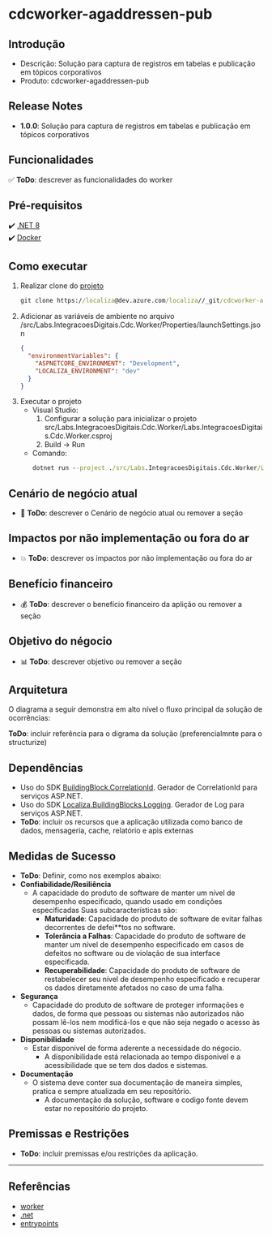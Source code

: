 # cdcworker-agaddressen-pub

## Introdução

- Descrição: Solução para captura de registros em tabelas e publicação em tópicos corporativos
- Produto: cdcworker-agaddressen-pub

## Release Notes

- **1.0.0**: Solução para captura de registros em tabelas e publicação em tópicos corporativos

## Funcionalidades

:white_check_mark: **ToDo**: descrever as funcionalidades do worker

## Pré-requisitos

:heavy_check_mark: [.NET 8](https://dotnet.microsoft.com/en-us/download/dotnet/8.0)  
:heavy_check_mark: [Docker](https://aws-dev.localiza.dev/portal/devops/container/containers-windows01.html?q=docker)

## Como executar

1. Realizar clone do [projeto](https://dev.azure.com/localiza/Tribo%20Tech%20Products/_git/cdcworker-agaddressen-pub)
    ```cmd
    git clone https://localiza@dev.azure.com/localiza//_git/cdcworker-agaddressen-pub
    ```
1. Adicionar as variáveis de ambiente no arquivo /src/Labs.IntegracoesDigitais.Cdc.Worker/Properties/launchSettings.json
    ```json
    {
      "environmentVariables": {
        "ASPNETCORE_ENVIRONMENT": "Development",
        "LOCALIZA_ENVIRONMENT": "dev"
      }
    }
    ```
1. Executar o projeto
    - Visual Studio: 
        1. Configurar a solução para inicializar o projeto src/Labs.IntegracoesDigitais.Cdc.Worker/Labs.IntegracoesDigitais.Cdc.Worker.csproj
        1. Build -> Run
    - Comando: 
        ```cmd
        dotnet run --project ./src/Labs.IntegracoesDigitais.Cdc.Worker/Labs.IntegracoesDigitais.Cdc.Worker.csproj
        ```

## Cenário de negócio atual

- :office: **ToDo**: descrever o Cenário de negócio atual ou remover a seção

## Impactos por não implementação ou fora do ar

- :boom: **ToDo**: descrever os impactos por não implementação ou fora do ar

## Benefício financeiro

- :moneybag: **ToDo**: descrever o benefício financeiro da aplição ou remover a seção

## Objetivo do négocio

- :bar_chart: **ToDo**: descrever objetivo ou remover a seção

## Arquitetura

O diagrama a seguir demonstra em alto nível o fluxo principal da solução de ocorrências:

**ToDo**: incluir referência para o digrama da solução (preferencialmnte para o structurize)

## Dependências

- Uso do SDK [BuildingBlock.CorrelationId](https://localiza.visualstudio.com/Arquitetura%20-%20Bibliotecas%20Open%20Source%20Localiza/_git/buildingblockcorrelationid-lib). Gerador de CorrelationId para serviços ASP.NET.  
- Uso do SDK [Localiza.BuildingBlocks.Logging](https://localiza.visualstudio.com/Arquitetura%20-%20Bibliotecas%20Open%20Source%20Localiza/_git/buildingblocks-logging-netstandard). Gerador de Log para serviços ASP.NET.  
- **ToDo**: incluir os recursos que a aplicação utilizada como banco de dados, mensageria, cache, relatório e apis externas

## Medidas de Sucesso

- **ToDo**: Definir, como nos exemplos abaixo:
- **Confiabilidade/Resiliência**
  - A capacidade do produto de software de manter um nível de desempenho especificado, quando usado em condições especificadas Suas subcaracterísticas são:
    - **Maturidade**: Capacidade do produto de software de evitar falhas decorrentes de defei**tos no software.
    - **Tolerância a Falhas**: Capacidade do produto de software de manter um nível de desempenho especificado em casos de defeitos no software ou de violação de sua interface especificada.
    - **Recuperabilidade**: Capacidade do produto de software de restabelecer seu nível de desempenho especificado e recuperar os dados diretamente afetados no caso de uma falha.
- **Segurança**
  - Capacidade do produto de software de proteger informações e dados, de forma que pessoas ou sistemas não autorizados não possam lê-los nem modificá-los e que não seja negado o acesso às pessoas ou sistemas autorizados.
- **Disponibilidade**
  - Estar disponivel de forma aderente a necessidade do négocio.
    - A disponibilidade está relacionada ao tempo disponivel e a acessibilidade que se tem dos dados e sistemas.
- **Documentação**
  - O sistema deve conter sua documentação de maneira simples, pratica e sempre atualizada em seu repositório.
    - A documentação da solução, software e codigo fonte devem estar no repositório do projeto.

## Premissas e Restrições

- **ToDo**: incluir premissas e/ou restrições da aplicação.

---

## Referências

- [worker](/arte/Engenharia/habilitadores/tecnicas/workers)
- [.net](/arte/chapters/engenharia/docs/habilitadores/frameworks/netcore6)
- [entrypoints](/arte/Engenharia/base-cientifica/definicoes-arquiteturais/plataforma/entrypoint/)